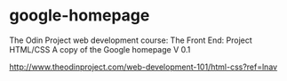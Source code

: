 # google-homepage
The Odin Project web development course: The Front End: Project HTML/CSS
A copy of the Google homepage
V 0.1

http://www.theodinproject.com/web-development-101/html-css?ref=lnav

